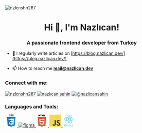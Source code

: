 <img align="center" src="https://64.media.tumblr.com/308b1f1c1314e619a5ecf6f18c0b0838/tumblr_nzq3mosNIZ1t0kk75o1_500.gif" alt="nzlcnshn287" height="30" width="40" />
<h1 align="center">Hi 👋, I'm Nazlıcan!</h1>
<h3 align="center">A passionate frontend developer from Turkey</h3>

- 📝 I regularly write articles on [https://blog.nazlican.dev/](https://blog.nazlican.dev/)

- 📫 How to reach me **mail@nazlican.dev**

<h3 align="left">Connect with me:</h3>
<p align="left">
<a href="https://twitter.com/nzlcnshn287" target="blank"><img align="center" src="https://raw.githubusercontent.com/rahuldkjain/github-profile-readme-generator/master/src/images/icons/Social/twitter.svg" alt="nzlcnshn287" height="30" width="40" /></a>
<a href="https://linkedin.com/in/nazlıcan şahin" target="blank"><img align="center" src="https://raw.githubusercontent.com/rahuldkjain/github-profile-readme-generator/master/src/images/icons/Social/linked-in-alt.svg" alt="nazlıcan şahin" height="30" width="40" /></a>
<a href="https://medium.com/@nazlicansahin" target="blank"><img align="center" src="https://raw.githubusercontent.com/rahuldkjain/github-profile-readme-generator/master/src/images/icons/Social/medium.svg" alt="@nazlicansahin" height="30" width="40" /></a>
</p>

<h3 align="left">Languages and Tools:</h3>
<p align="left"><a href="https://www.w3schools.com/css/" target="_blank" rel="noreferrer"> <img src="https://raw.githubusercontent.com/devicons/devicon/master/icons/css3/css3-original-wordmark.svg" alt="css3" width="40" height="40"/> </a> <a href="https://www.figma.com/" target="_blank" rel="noreferrer"> <img src="https://www.vectorlogo.zone/logos/figma/figma-icon.svg" alt="figma" width="40" height="40"/> </a><a href="https://www.w3.org/html/" target="_blank" rel="noreferrer"> <img src="https://raw.githubusercontent.com/devicons/devicon/master/icons/html5/html5-original-wordmark.svg" alt="html5" width="40" height="40"/> </a>  <a href="https://developer.mozilla.org/en-US/docs/Web/JavaScript" target="_blank" rel="noreferrer"> <img src="https://raw.githubusercontent.com/devicons/devicon/master/icons/javascript/javascript-original.svg" alt="javascript" width="40" height="40"/> </a> <a href="https://www.python.org" target="_blank" rel="noreferrer"><a href="https://reactjs.org/" target="_blank" rel="noreferrer"> <img src="https://raw.githubusercontent.com/devicons/devicon/master/icons/react/react-original-wordmark.svg" alt="react" width="40" height="40"/> </a> </p>


